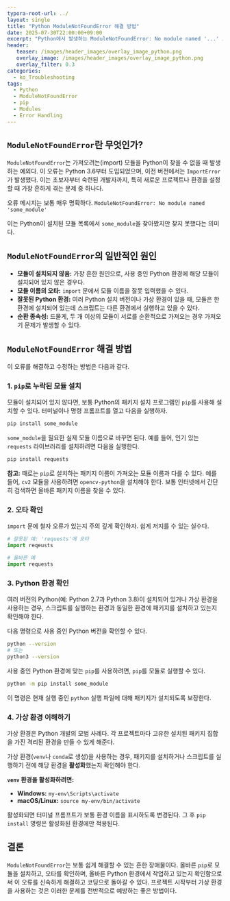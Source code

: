 ```yaml
---
typora-root-url: ../
layout: single
title: "Python ModuleNotFoundError 해결 방법"
date: 2025-07-30T22:00:00+09:00
excerpt: "Python에서 발생하는 ModuleNotFoundError: No module named '...' 오류의 원인을 파악하고, 이를 해결하기 위한 다양한 방법을 알아봅니다."
header:
   teaser: /images/header_images/overlay_image_python.png
   overlay_image: /images/header_images/overlay_image_python.png
   overlay_filter: 0.3
categories:
  - ko_Troubleshooting
tags:
  - Python
  - ModuleNotFoundError
  - pip
  - Modules
  - Error Handling
---
```


## `ModuleNotFoundError`란 무엇인가?

`ModuleNotFoundError`는 가져오려는(import) 모듈을 Python이 찾을 수 없을 때 발생하는 예외다. 이 오류는 Python 3.6부터 도입되었으며, 이전 버전에서는 `ImportError`가 발생했다. 이는 초보자부터 숙련된 개발자까지, 특히 새로운 프로젝트나 환경을 설정할 때 가장 흔하게 겪는 문제 중 하나다.

오류 메시지는 보통 매우 명확하다.
`ModuleNotFoundError: No module named 'some_module'`

이는 Python이 설치된 모듈 목록에서 `some_module`을 찾아봤지만 찾지 못했다는 의미다.

## `ModuleNotFoundError`의 일반적인 원인

- **모듈이 설치되지 않음:** 가장 흔한 원인으로, 사용 중인 Python 환경에 해당 모듈이 설치되어 있지 않은 경우다.
- **모듈 이름의 오타:** `import` 문에서 모듈 이름을 잘못 입력했을 수 있다.
- **잘못된 Python 환경:** 여러 Python 설치 버전이나 가상 환경이 있을 때, 모듈은 한 환경에 설치되어 있는데 스크립트는 다른 환경에서 실행하고 있을 수 있다.
- **순환 종속성:** 드물게, 두 개 이상의 모듈이 서로를 순환적으로 가져오는 경우 가져오기 문제가 발생할 수 있다.

## `ModuleNotFoundError` 해결 방법

이 오류를 해결하고 수정하는 방법은 다음과 같다.

### 1. `pip`로 누락된 모듈 설치

모듈이 설치되어 있지 않다면, 보통 Python의 패키지 설치 프로그램인 `pip`를 사용해 설치할 수 있다. 터미널이나 명령 프롬프트를 열고 다음을 실행하자.

```bash
pip install some_module
```

`some_module`을 필요한 실제 모듈 이름으로 바꾸면 된다. 예를 들어, 인기 있는 `requests` 라이브러리를 설치하려면 다음을 실행한다.

```bash
pip install requests
```

**참고:** 때로는 `pip`로 설치하는 패키지 이름이 가져오는 모듈 이름과 다를 수 있다. 예를 들어, `cv2` 모듈을 사용하려면 `opencv-python`을 설치해야 한다. 보통 인터넷에서 간단히 검색하면 올바른 패키지 이름을 찾을 수 있다.

### 2. 오타 확인

`import` 문에 철자 오류가 있는지 주의 깊게 확인하자. 쉽게 저지를 수 있는 실수다.

```python
# 잘못된 예: 'requests'에 오타
import reqeusts 

# 올바른 예
import requests
```

### 3. Python 환경 확인

여러 버전의 Python(예: Python 2.7과 Python 3.8)이 설치되어 있거나 가상 환경을 사용하는 경우, 스크립트를 실행하는 환경과 동일한 환경에 패키지를 설치하고 있는지 확인해야 한다.

다음 명령으로 사용 중인 Python 버전을 확인할 수 있다.

```bash
python --version
# 또는
python3 --version
```

사용 중인 Python 환경에 맞는 `pip`를 사용하려면, `pip`를 모듈로 실행할 수 있다.

```bash
python -m pip install some_module
```

이 명령은 현재 실행 중인 `python` 실행 파일에 대해 패키지가 설치되도록 보장한다.

### 4. 가상 환경 이해하기

가상 환경은 Python 개발의 모범 사례다. 각 프로젝트마다 고유한 설치된 패키지 집합을 가진 격리된 환경을 만들 수 있게 해준다.

가상 환경(`venv`나 `conda`로 생성)을 사용하는 경우, 패키지를 설치하거나 스크립트를 실행하기 전에 해당 환경을 **활성화**했는지 확인해야 한다.

**`venv` 환경을 활성화하려면:**

- **Windows:** `my-env\Scripts\activate`
- **macOS/Linux:** `source my-env/bin/activate`

활성화되면 터미널 프롬프트가 보통 환경 이름을 표시하도록 변경된다. 그 후 `pip install` 명령은 활성화된 환경에만 적용된다.

## 결론

`ModuleNotFoundError`는 보통 쉽게 해결할 수 있는 흔한 장애물이다. 올바른 `pip`로 모듈을 설치하고, 오타를 확인하며, 올바른 Python 환경에서 작업하고 있는지 확인함으로써 이 오류를 신속하게 해결하고 코딩으로 돌아갈 수 있다. 프로젝트 시작부터 가상 환경을 사용하는 것은 이러한 문제를 전반적으로 예방하는 좋은 방법이다.
